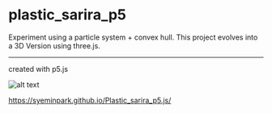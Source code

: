 # plastic_sarira_p5

Experiment using a particle system + convex hull.
This project evolves into a 3D Version using three.js.

----------------
created with p5.js

![alt text](https://github.com/syeminpark/Plastic_sarira_p5.js/blob/main/readmeImage.gif?raw=true)

https://syeminpark.github.io/Plastic_sarira_p5.js/
